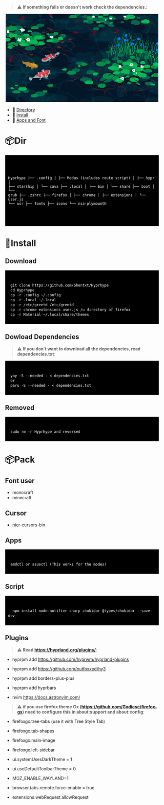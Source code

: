 > :warning: **If something fails or doesn't work check the dependencies.**: 

<p align="center">
  <picture>
    <img src="/assets/koi.gif">
  </picture>
</p>

- 🌸 [Directory](https://github.com/Shentxt/Hyprhype/tree/master#Dir)
- 🌸 [Install](https://github.com/Shentxt/Hyprhype/tree/master#Install)
- 🌸 [Apps and Font](https://github.com/Shentxt/Hyprhype/tree/master#Pack)

# 📦Dir

<div style="background-color: black; color: white; padding: 10px;">
<pre><code>

Hyprhype
├── .config
│   ├── Modus (includes route script)
│   ├── hypr
│   ├── starship
│   └── cava
├── .local
│   ├── bin
│   └── share
├── boot
│   └── grub
├── .zshrc
├── firefox
│   ├── chrome
│   ├── extensions
│   └── user.js
└── usr
    ├── fonts
    ├── icons 
    └── nsa-plymounth

</code></pre>
</div>

# 💾Install

## Download 

<div style="background-color: black; color: white; padding: 10px;">
<pre><code>
 git clone https://github.com/Shentxt/Hyprhype
 cd Hyprhype
 cp -r .config ~/.config 
 cp -r .local ~/.local
 cp -r /etc/greetd /etc/greetd                   
 cp -r chrome extensions user.js /u directory of firefox 
 cp -r Material ~/.local/share/themes
</code></pre>
</div>

## Dowload Dependencies 

> :warning: **If you don't want to download all the dependencies, read dependencies.txt**:

<div style="background-color: black; color: white; padding: 10px;">
<pre><code>
 yay -S --needed - < dependencies.txt
 or 
 paru -S --needed - < dependencies.txt
</code></pre>
</div>

## Removed 

<div style="background-color: black; color: white; padding: 10px;">
<pre><code>
 sudo rm -r Hyprhype and reversed
</code></pre>
</div>

# 📦Pack

## Font user 

- monocraft
- minecraft

## Cursor 

- nier-cursors-bin

## Apps 

<div style="background-color: black; color: white; padding: 10px;">
<pre><code>
 amdctl or asusctl (This works for the modes)
</code></pre>
</div>

## Script

<div style="background-color: black; color: white; padding: 10px;">
<pre><code>
  npm install node-notifier sharp chokidar @types/chokidar --save-dev
</code></pre>
</div>

## Plugins 

> :warning: **Read https://hyprland.org/plugins/**: 

- hyprpm add https://github.com/hyprwm/hyprland-plugins
- hyprpm add https://github.com/outfoxxed/hy3
- hyprpm add borders-plus-plus
- hyprpm add hyprbars

- nvim https://docs.astronvim.com/

> :warning: **if you use firefox theme Gx (https://github.com/Godiesc/firefox-gx) need to configure this in about:support and about:config**: 

- firefoxgx.tree-tabs (use it with Tree Style Tab) 
- firefoxgx.tab-shapes
- firefoxgx.main-image
- firefoxgx.left-sidebar

- ui.systemUsesDarkTheme = 1
- ui.useDefaultToolbarTheme = 0
- MOZ_ENABLE_WAYLAND=1 
- browser.tabs.remote.force-enable = true
- extensions.webRequest.allowRequest
